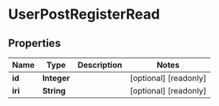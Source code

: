 

# UserPostRegisterRead



## Properties

| Name | Type | Description | Notes |
|------------ | ------------- | ------------- | -------------|
|**id** | **Integer** |  |  [optional] [readonly] |
|**iri** | **String** |  |  [optional] [readonly] |



